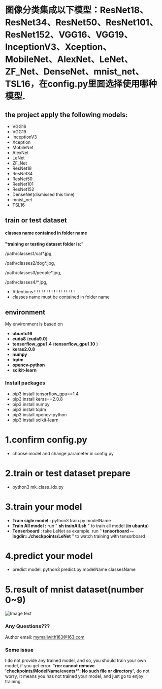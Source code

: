 # 图像分类集成以下模型：ResNet18、ResNet34、ResNet50、ResNet101、ResNet152、VGG16、VGG19、InceptionV3、Xception、MobileNet、AlexNet、LeNet、ZF_Net、DenseNet、mnist_net、TSL16，在config.py里面选择使用哪种模型.

## the project apply the following models:


* VGG16
* VGG19
* InceptionV3
* Xception
* MobileNet
* AlexNet
* LeNet
* ZF_Net
* ResNet18
* ResNet34
* ResNet50
* ResNet101
* ResNet152
* DenseNet(dismissed this time)
* mnist_net
* TSL16


## train or test dataset


####  classes name contained in folder name
__"training or testing dataset folder is:"__

/path/classes1/cat*.jpg,

/path/classes2/dog*.jpg,

/path/classes3/people*.jpg,

/path/classes4/*.jpg,




* Attentions ! ! ! ! ! ! ! ! ! ! ! ! ! ! ! ! !
* classes name must be contained in folder name 

## environment
My environment is based on 
* __ubuntu16__ 
* __cuda8__ (__cuda9.0__)
* __tensorflow_gpu1.4__ (__tensorflow_gpu1.10__ )
* __keras2.0.8__
* __numpy__
* __tqdm__
* __opencv-python__
* __scikit-learn__
### Install packages
* pip3 install tensorflow_gpu==1.4
* pip3 install keras==2.0.8
* pip3 install numpy
* pip3 install tqdm
* pip3 install opencv-python
* pip3 install scikit-learn

# 1.confirm config.py
* choose model and change parameter in config.py

# 2.train or test  dataset prepare
* python3 mk_class_idx.py

# 3.train your model
* __Train sigle model :__  python3 train.py modelName
* __Train All model :__ run " __sh trainAll.sh__ " to train all model (__in ubuntu__)
* __Tensorboard :__ take LeNet as example, run " __tensorboard --logdir=./checkpoints/LeNet__ " to watch training with tensorboard

# 4.predict your model
* predict model: python3 predict.py modelName classesName

# 5.result of mnist dataset(number 0~9)
  ![Image text](https://github.com/tslgithub/image_class/blob/master/resultMNIST.png)

### Any Questions???
Author email: mymailwith163@163.com

### Some issue
I do not provide any  trained model, and  so, you should train your own model,
if you get error: "__rm: cannot remove 'checkpoints/__ModelName__/events*': No such file or directory__", do not worry, It means you has not trained your model, and just go to enjoy training.
